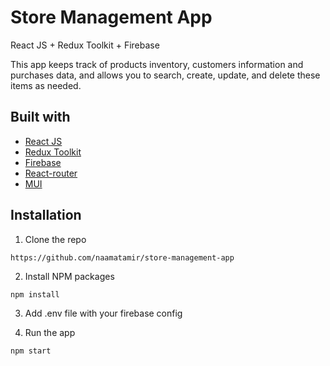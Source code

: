 
# Store Management App 

React JS + Redux Toolkit + Firebase

This app keeps track of products inventory, customers information and purchases data, 
and allows you to search, create, update, and delete these items as needed.

## Built with
- [React JS](https://react.dev/) 
- [Redux Toolkit](https://redux-toolkit.js.org/)
- [Firebase](https://firebase.google.com/) 
- [React-router](https://reactrouter.com/en/main)
- [MUI](https://mui.com/)



## Installation

1. Clone the repo

```bash
https://github.com/naamatamir/store-management-app
```

2. Install NPM packages
```
npm install
```
3. Add .env file with your firebase config

4. Run the app
```
npm start
```
